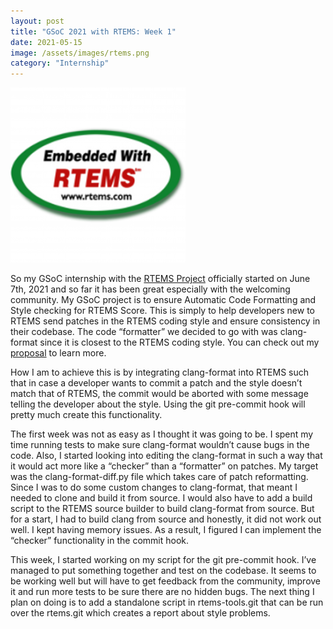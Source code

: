 ```yaml
---
layout: post
title: "GSoC 2021 with RTEMS: Week 1"
date: 2021-05-15
image: /assets/images/rtems.png
category: "Internship"
---
```


<div class="text-center">
  <img src="/assets/images/rtems.png" class="rounded w-50 mb-5" alt="RTEMS logo">
</div>



So my GSoC internship with the [RTEMS Project](https://www.rtems.org/) officially started on June 7th, 2021 and so far it has been great especially with the welcoming community. My GSoC project is to ensure Automatic Code Formatting and Style checking for RTEMS Score. This is simply to help developers new to RTEMS send patches in the RTEMS coding style and ensure consistency in their codebase. The code “formatter” we decided to go with was clang-format since it is closest to the RTEMS coding style. You can check out my [proposal](https://docs.google.com/document/d/1VADJh3_kIhs578IEmBJ98rjR6p5E1XcksUkq1Ms4jRA/edit?usp=sharing) to learn more.



How I am to achieve this is by integrating clang-format into RTEMS such that in case a developer wants to commit a patch and the style doesn’t match that of RTEMS, the commit would be aborted with some message telling the developer about the style. Using the git pre-commit hook will pretty much create this functionality.



The first week was not as easy as I thought it was going to be. I spent my time running tests to make sure clang-format wouldn’t cause bugs in the code. Also, I started looking into editing the clang-format in such a way that it would act more like a “checker” than a “formatter” on patches. My target was the clang-format-diff.py file which takes care of patch reformatting. Since I was to do some custom changes to clang-format, that meant I needed to clone and build it from source. I would also have to add a build script to the RTEMS source builder to build clang-format from source. But for a start, I had to build clang from source and honestly, it did not work out well. I kept having memory issues. As a result, I figured I can implement the “checker” functionality in the commit hook.



 This week, I started working on my script for the git pre-commit hook. I’ve managed to put something together and test on the codebase. It seems to be working well but will have to get feedback from the community, improve it and run more tests to be sure there are no hidden bugs. The next thing I plan on doing is to add a standalone script in rtems-tools.git that can be run over the rtems.git which creates a report about style problems.
 
 
